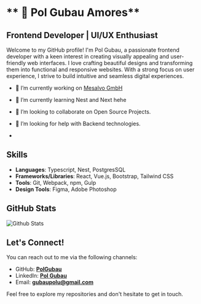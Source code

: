 # ** 🤠 Pol Gubau Amores**

## **Frontend Developer | UI/UX Enthusiast**

Welcome to my GitHub profile! 
I'm Pol Gubau, a passionate frontend developer with a keen interest in creating visually appealing and user-friendly web interfaces. 
I love crafting beautiful designs and transforming them into functional and responsive websites. 
With a strong focus on user experience, I strive to build intuitive and seamless digital experiences.


- 🔭 I’m currently working on  [Mesalvo GmbH]([https://example.com](https://www.linkedin.com/company/mesalvo/?originalSubdomain=se))
- 🌱 I’m currently learning Nest and Next hehe
- 👯 I’m looking to collaborate on Open Source Projects.
- 🤔 I’m looking for help with Backend technologies.

- 
## **Skills**

- **Languages**: Typescript, Nest, PostgresSQL
- **Frameworks/Libraries**: React, Vue.js, Bootstrap, Tailwind CSS
- **Tools**: Git, Webpack, npm, Gulp
- **Design Tools**: Figma, Adobe Photoshop


## **GitHub Stats**

![Github Stats](https://github-readme-stats.vercel.app/api?username=PolGubau&show_icons=true&theme=light)


## **Let's Connect!**
You can reach out to me via the following channels:

- GitHub: **[PolGubau](https://github.com/PolGubau)**
- LinkedIn: **[Pol Gubau](https://www.linkedin.com/in/pol-gubau/)**
- Email: **[gubaupolu@gmail.com](mailto:gubaupolu@gmail.com)**

Feel free to explore my repositories and don't hesitate to get in touch. 

